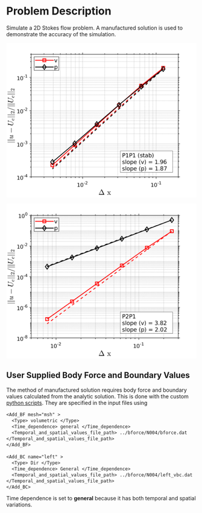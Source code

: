 
# **Problem Description**

Simulate a 2D Stokes flow problem. A manufactured solution is used to demonstrate the accuracy of the simulation.

<p align="center">
   <img src="./P1P1/l2norm/error_L2_P1P1_bfC0.png" width="600">
</p>
<p align="center">
   <img src="./P2P1/l2norm/error_L2_P2P1.png" width="600">
</p>

## User Supplied Body Force and Boundary Values

The method of manufactured solution requires body force and boundary values calculated from the analytic solution. This is done with the custom [python scripts](./P1P1/bforce). They are specified in the input files using 

```
<Add_BF mesh="msh" >
  <Type> volumetric </Type>
  <Time_dependence> general </Time_dependence> 
  <Temporal_and_spatial_values_file_path> ../bforce/N004/bforce.dat </Temporal_and_spatial_values_file_path> 
</Add_BF> 

<Add_BC name="left" > 
  <Type> Dir </Type> 
  <Time_dependence> General </Time_dependence> 
  <Temporal_and_spatial_values_file_path> ../bforce/N004/left_vbc.dat </Temporal_and_spatial_values_file_path> 
</Add_BC>
```

Time dependence is set to **general** because it has both temporal and spatial variations. 
